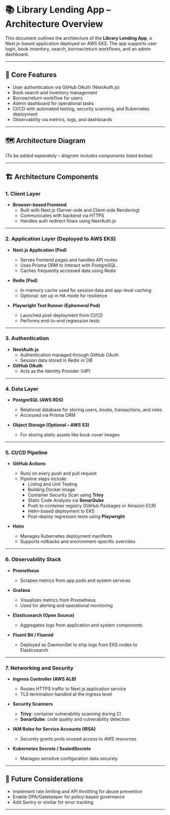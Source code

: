 # 📚 Library Lending App – Architecture Overview

This document outlines the architecture of the **Library Lending App**, a Next.js-based application deployed on AWS EKS. The app supports user login, book inventory, search, borrow/return workflows, and an admin dashboard.

---

## 🧩 Core Features

- User authentication via GitHub OAuth (NextAuth.js)
- Book search and inventory management
- Borrow/return workflow for users
- Admin dashboard for operational tasks
- CI/CD with automated testing, security scanning, and Kubernetes deployment
- Observability via metrics, logs, and dashboards

---

## 🗺️ Architecture Diagram

*(To be added separately – diagram includes components listed below)*

---

## 🏗️ Architecture Components

### 1. Client Layer
- **Browser-based Frontend**
  - Built with Next.js (Server-side and Client-side Rendering)
  - Communicates with backend via HTTPS
  - Handles auth redirect flows using NextAuth.js

---

### 2. Application Layer (Deployed to AWS EKS)
- **Next.js Application (Pod)**
  - Serves frontend pages and handles API routes
  - Uses Prisma ORM to interact with PostgreSQL
  - Caches frequently accessed data using Redis

- **Redis (Pod)**
  - In-memory cache used for session data and app-level caching
  - Optional: set up in HA mode for resilience

- **Playwright Test Runner (Ephemeral Pod)**
  - Launched post-deployment from CI/CD
  - Performs end-to-end regression tests

---

### 3. Authentication
- **NextAuth.js**
  - Authentication managed through GitHub OAuth
  - Session data stored in Redis or DB
- **GitHub OAuth**
  - Acts as the Identity Provider (IdP)

---

### 4. Data Layer
- **PostgreSQL (AWS RDS)**
  - Relational database for storing users, books, transactions, and roles
  - Accessed via Prisma ORM

- **Object Storage (Optional – AWS S3)**
  - For storing static assets like book cover images

---

### 5. CI/CD Pipeline
- **GitHub Actions**
  - Runs on every push and pull request
  - Pipeline steps include:
    - Linting and Unit Testing
    - Building Docker Image
    - Container Security Scan using **Trivy**
    - Static Code Analysis via **SonarQube**
    - Push to container registry (GitHub Packages or Amazon ECR)
    - Helm-based deployment to EKS
    - Post-deploy regression tests using **Playwright**

- **Helm**
  - Manages Kubernetes deployment manifests
  - Supports rollbacks and environment-specific overrides

---

### 6. Observability Stack
- **Prometheus**
  - Scrapes metrics from app pods and system services

- **Grafana**
  - Visualizes metrics from Prometheus
  - Used for alerting and operational monitoring

- **Elasticsearch (Open Source)**
  - Aggregates logs from application and system components

- **Fluent Bit / Fluentd**
  - Deployed as DaemonSet to ship logs from EKS nodes to Elasticsearch

---

### 7. Networking and Security

- **Ingress Controller (AWS ALB)**
  - Routes HTTPS traffic to Next.js application service
  - TLS termination handled at the ingress level

- **Security Scanners**
  - **Trivy**: container vulnerability scanning during CI
  - **SonarQube**: code quality and vulnerability detection

- **IAM Roles for Service Accounts (IRSA)**
  - Securely grants pods scoped access to AWS resources

- **Kubernetes Secrets / SealedSecrets**
  - Manages sensitive configuration data securely

---

## 🚧 Future Considerations

- Implement rate limiting and API throttling for abuse prevention
- Enable OPA/Gatekeeper for policy-based governance
- Add Sentry or similar for error tracking

---